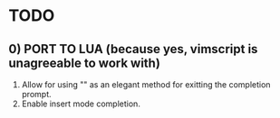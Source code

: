# TODO
 
## 0) PORT TO LUA (because yes, vimscript is unagreeable to work with)
1) Allow for using "<Esc>" as an elegant method for exitting the completion prompt.
2) Enable insert mode completion.
